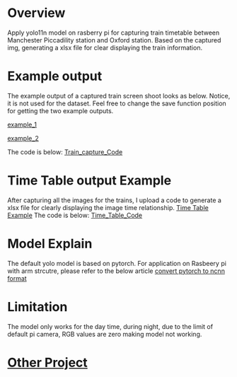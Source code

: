# Overview
Apply yolo11n model on rasberry pi for capturing train timetable between Manchester Piccadility station and Oxford station. Based on the captured img, generating a xlsx file for clear displaying the train information.

# Example output
The example output of a captured train screen shoot looks as below. Notice, it is not used for the dataset. Feel free to change the save function position for getting the two example outputs.

[example_1](./Example_1.png)

[example_2](./Example_2.jpg)

The code is below:
[Train_capture_Code](./Yolo_Rasberry_TrainRecording.py)

# Time Table output Example
After capturing all the images for the trains, I upload a code to generate a xlsx file for clearly displaying the image time relationship.
[Time Table Example](./TimeTable_Example.png)
The code is below:
[Time_Table_Code](./sort_timetable.py)

# Model Explain
The default yolo model is based on pytorch. For application on Rasbeery pi with arm strcutre, please refer to the below article
[convert pytorch to ncnn format](https://docs.ultralytics.com/integrations/ncnn/)

# Limitation 
The model only works for the day time, during night, due to the limit of default pi camera, RGB values are zero making model not working.

# [Other Project](../../project.md)


